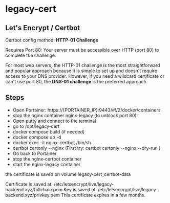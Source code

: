 # legacy-cert

## Let's Encrypt / Certbot

Certbot config method: **HTTP-01 Challenge**

Requires Port 80: Your server must be accessible over HTTP (port 80) to complete the challenge.

For most web servers, the HTTP-01 challenge is the most straightforward and popular approach because it is simple to set up and doesn't require access to your DNS provider. However, if you need a wildcard certificate or can't use port 80, the **DNS-01 challenge** is the preferred approach.

## Steps

- Open Portainer: https://{PORTAINER_IP}:9443/#!/2/docker/containers
- stop the nginx container nginx-legacy (to unblock port 80)
- Open putty and connect to the terminal
- go to /opt/legacy-cert
- docker compose build (if needed)
- docker compose up -d
- docker exec -it nginx-certbot /bin/sh
- certbot certonly --nginx (First try: certbot certonly --nginx --dry-run )
- Go back to Portainer
- stop the nginx-certbot container
- start the nginx-legacy container

the certificate is saved on volume legacy-cert_certbot-data

Certificate is saved at: /etc/letsencrypt/live/legacy-backend.xyz/fullchain.pem
Key is saved at: /etc/letsencrypt/live/legacy-backend.xyz/privkey.pem
This certificate expires in a few months.
